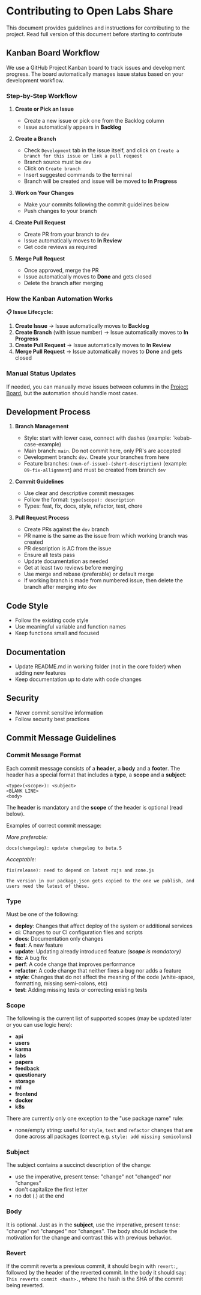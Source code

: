 # Contributing to Open Labs Share

This document provides guidelines and instructions for contributing to the project. Read full version of this document before starting to contribute

## Kanban Board Workflow

We use a GitHub Project Kanban board to track issues and development progress. The board automatically manages issue status based on your development workflow.

### Step-by-Step Workflow

1. **Create or Pick an Issue**
   - Create a new issue or pick one from the Backlog column
   - Issue automatically appears in **Backlog**

2. **Create a Branch**
   - Check `Development` tab in the issue itself, and click on `Create a branch for this issue or link a pull request`
   - Branch source must be `dev`
   - Click on `Create branch`
   - Insert suggested commands to the terminal
   - Branch will be created and issue will be moved to **In Progress**

3. **Work on Your Changes**
   - Make your commits following the commit guidelines below
   - Push changes to your branch

4. **Create Pull Request**
   - Create PR from your branch to `dev`
   - Issue automatically moves to **In Review**
   - Get code reviews as required

5. **Merge Pull Request**
   - Once approved, merge the PR
   - Issue automatically moves to **Done** and gets closed
   - Delete the branch after merging

### How the Kanban Automation Works

**📋 Issue Lifecycle:**
1. **Create Issue** → Issue automatically moves to **Backlog**
2. **Create Branch** (with issue number) → Issue automatically moves to **In Progress** 
3. **Create Pull Request** → Issue automatically moves to **In Review**
4. **Merge Pull Request** → Issue automatically moves to **Done** and gets closed


### Manual Status Updates

If needed, you can manually move issues between columns in the [Project Board](https://github.com/orgs/IU-Capstone-Project-2025/projects/6), but the automation should handle most cases.

## Development Process

1. **Branch Management**
   - Style: start with lower case, connect with dashes (example: `kebab-case-example)
   - Main branch: `main`. Do not commit here, only PR's are accepted
   - Development branch: `dev`. Create your branches from here
   - Feature branches: `(num-of-issue)-(short-description)` (example: `09-fix-allignment`) and must be created from branch `dev`

2. **Commit Guidelines**
   - Use clear and descriptive commit messages
   - Follow the format: `type(scope): description`
   - Types: feat, fix, docs, style, refactor, test, chore

3. **Pull Request Process**
   - Create PRs against the `dev` branch
   - PR name is the same as the issue from which working branch was created
   - PR description is AC from the issue
   - Ensure all tests pass
   - Update documentation as needed
   - Get at least two reviews before merging
   - Use merge and rebase (preferable) or default merge
   - If working branch is made from numbered issue, then delete the branch after merging into `dev`

## Code Style

- Follow the existing code style
- Use meaningful variable and function names
- Keep functions small and focused

## Documentation

- Update README.md in working folder (not in the core folder) when adding new features
- Keep documentation up to date with code changes

## Security

- Never commit sensitive information
- Follow security best practices

## Commit Message Guidelines

### Commit Message Format

Each commit message consists of a **header**, a **body** and a **footer**.  The header has a special
format that includes a **type**, a **scope** and a **subject**:

```
<type>(<scope>): <subject>
<BLANK LINE>
<body>
```

The **header** is mandatory and the **scope** of the header is optional (read below).

Examples of correct commit message:

*More preferable:*

```
docs(changelog): update changelog to beta.5
```

*Acceptable:*

```
fix(release): need to depend on latest rxjs and zone.js

The version in our package.json gets copied to the one we publish, and users need the latest of these.
```

### Type

Must be one of the following:

- **deploy**: Changes that affect deploy of the system or additional services
- **ci**: Changes to our CI configuration files and scripts
- **docs**: Documentation only changes
- **feat**: A new feature
- **update**: Updating already introduced feature *(**scope** is mandatory)*
- **fix**: A bug fix
- **perf**: A code change that improves performance
- **refactor**: A code change that neither fixes a bug nor adds a feature
- **style**: Changes that do not affect the meaning of the code (white-space, formatting, missing semi-colons, etc)
- **test**: Adding missing tests or correcting existing tests

### Scope

The following is the current list of supported scopes (may be updated later or you can use logic here):

- **api**
- **users**
- **karma**
- **labs**
- **papers**
- **feedback**
- **questionary**
- **storage**
- **ml**
- **frontend**
- **docker**
- **k8s**

There are currently only one exception to the "use package name" rule:
- none/empty string: useful for `style`, `test` and `refactor` changes that are done across all packages (correct e.g. `style: add missing semicolons`)

### Subject

The subject contains a succinct description of the change:

- use the imperative, present tense: "change" not "changed" nor "changes"
- don't capitalize the first letter
- no dot (.) at the end

### Body

It is optional. Just as in the **subject**, use the imperative, present tense: "change" not "changed" nor "changes".
The body should include the motivation for the change and contrast this with previous behavior.

### Revert

If the commit reverts a previous commit, it should begin with `revert:`, followed by the header of the reverted commit. In the body it should say: `This reverts commit <hash>.`, where the hash is the SHA of the commit being reverted.

